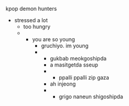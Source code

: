 kpop demon hunters
- stressed a lot
  - too hungry
  - - you are so young
      - gruchiyo. im young
      - - gukbab meokgoshipda
        - a masitgetda sseup
        - - ppalli ppalli zip gaza
        - ah injeong
        - - grigo naneun shigoshipda